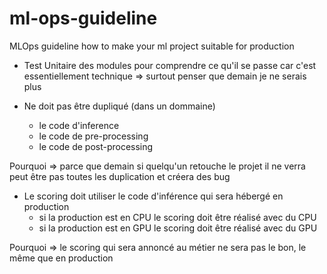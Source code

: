 # ml-ops-guideline
MLOps guideline how to make your ml project suitable for production


- Test Unitaire des modules pour comprendre ce qu'il se passe car c'est essentiellement technique => surtout penser que demain je ne serais plus

- Ne doit pas être dupliqué (dans un dommaine)
  - le code d'inference 
  - le code de pre-processing
  - le code de post-processing

Pourquoi => parce que demain si quelqu'un retouche le projet il ne verra peut être pas toutes les duplication et créera des bug

- Le scoring doit utiliser le code d'inférence qui sera hébergé en production
  - si la production est en CPU le scoring doit être réalisé avec du CPU
  - si la production est en GPU le scoring doit être réalisé avec du GPU

Pourquoi => le scoring qui sera annoncé au métier ne sera pas le bon, le même que en production
